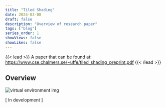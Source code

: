 ```yaml
---
title: "Tiled Shading"
date: 2024-03-08
draft: false
description: "Overview of research paper"
tags: ["blog"]
series_order: 1
showViews: false
showLikes: false
---
```


{{< lead >}}
A paper that can be found at: https://www.cse.chalmers.se/~uffe/tiled_shading_preprint.pdf
{{< /lead >}}

## Overview

![virtual environment img](Featured.png)

[ In development ] <br><br>



